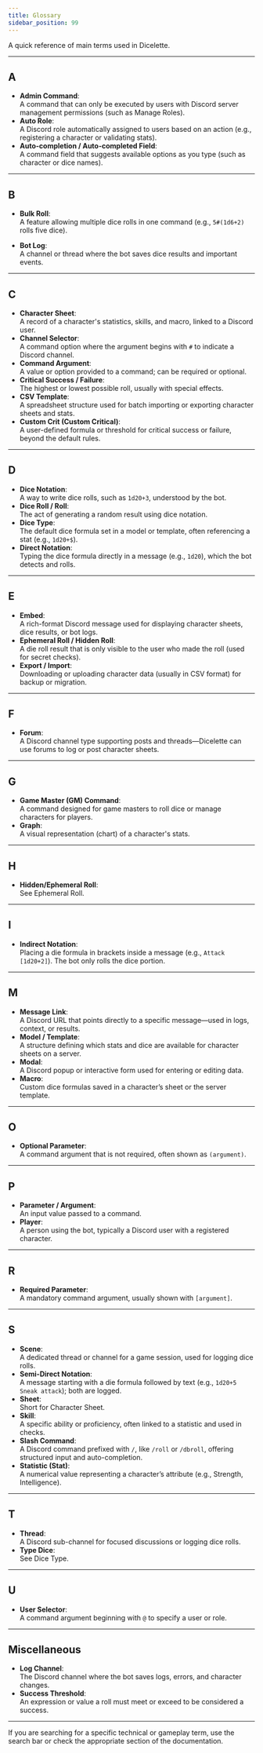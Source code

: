 ```yaml
---
title: Glossary
sidebar_position: 99
---
```

A quick reference of main terms used in Dicelette.

---

## A

- **Admin Command**:  
  A command that can only be executed by users with Discord server management permissions (such as Manage Roles).
- **Auto Role**:  
  A Discord role automatically assigned to users based on an action (e.g., registering a character or validating stats).
- **Auto-completion / Auto-completed Field**:  
  A command field that suggests available options as you type (such as character or dice names).

---

## B

- **Bulk Roll**:  
  A feature allowing multiple dice rolls in one command (e.g., `5#(1d6+2)` rolls five dice).

- **Bot Log**:  
  A channel or thread where the bot saves dice results and important events.

---

## C

- **Character Sheet**:  
  A record of a character's statistics, skills, and macro, linked to a Discord user.
- **Channel Selector**:  
  A command option where the argument begins with `#` to indicate a Discord channel.
- **Command Argument**:  
  A value or option provided to a command; can be required or optional.
- **Critical Success / Failure**:  
The highest or lowest possible roll, usually with special effects.
- **CSV Template**:  
  A spreadsheet structure used for batch importing or exporting character sheets and stats.
- **Custom Crit (Custom Critical)**:  
  A user-defined formula or threshold for critical success or failure, beyond the default rules.

---

## D

- **Dice Notation**:  
  A way to write dice rolls, such as `1d20+3`, understood by the bot.
- **Dice Roll / Roll**:  
  The act of generating a random result using dice notation.
- **Dice Type**:  
  The default dice formula set in a model or template, often referencing a stat (e.g., `1d20+$`).
- **Direct Notation**:  
  Typing the dice formula directly in a message (e.g., `1d20`), which the bot detects and rolls.

---

## E

- **Embed**:  
  A rich-format Discord message used for displaying character sheets, dice results, or bot logs.
- **Ephemeral Roll / Hidden Roll**:  
  A die roll result that is only visible to the user who made the roll (used for secret checks).
- **Export / Import**:  
  Downloading or uploading character data (usually in CSV format) for backup or migration.

---

## F

- **Forum**:  
  A Discord channel type supporting posts and threads—Dicelette can use forums to log or post character sheets.

---

## G

- **Game Master (GM) Command**:  
  A command designed for game masters to roll dice or manage characters for players.
- **Graph**:  
  A visual representation (chart) of a character's stats.

---

## H

- **Hidden/Ephemeral Roll**:  
  See Ephemeral Roll.

---

## I

- **Indirect Notation**:  
  Placing a die formula in brackets inside a message (e.g., `Attack [1d20+2]`). The bot only rolls the dice portion.

---

## M

- **Message Link**:  
  A Discord URL that points directly to a specific message—used in logs, context, or results.
- **Model / Template**:  
  A structure defining which stats and dice are available for character sheets on a server.
- **Modal**:  
  A Discord popup or interactive form used for entering or editing data.
- **Macro**:  
  Custom dice formulas saved in a character’s sheet or the server template.
---

## O

- **Optional Parameter**:  
  A command argument that is not required, often shown as `(argument)`.

---

## P

- **Parameter / Argument**:  
  An input value passed to a command.
- **Player**:  
  A person using the bot, typically a Discord user with a registered character.

---

## R

- **Required Parameter**:  
  A mandatory command argument, usually shown with `[argument]`.

---

## S

- **Scene**:  
  A dedicated thread or channel for a game session, used for logging dice rolls.
- **Semi-Direct Notation**:  
  A message starting with a die formula followed by text (e.g., `1d20+5 Sneak attack`); both are logged.
- **Sheet**:  
  Short for Character Sheet.
- **Skill**:  
  A specific ability or proficiency, often linked to a statistic and used in checks.
- **Slash Command**:  
  A Discord command prefixed with `/`, like `/roll` or `/dbroll`, offering structured input and auto-completion.
- **Statistic (Stat)**:  
  A numerical value representing a character’s attribute (e.g., Strength, Intelligence).

---

## T

- **Thread**:  
  A Discord sub-channel for focused discussions or logging dice rolls.
- **Type Dice**:  
  See Dice Type.

---

## U

- **User Selector**:  
  A command argument beginning with `@` to specify a user or role.

---

## Miscellaneous

- **Log Channel**:  
  The Discord channel where the bot saves logs, errors, and character changes.
- **Success Threshold**:  
An expression or value a roll must meet or exceed to be considered a success.

---

If you are searching for a specific technical or gameplay term, use the search bar or check the appropriate section of the documentation.